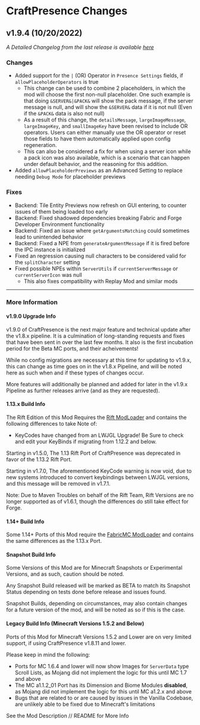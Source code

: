 # CraftPresence Changes

## v1.9.4 (10/20/2022)

_A Detailed Changelog from the last release is
available [here](https://gitlab.com/CDAGaming/CraftPresence/-/compare/release%2Fv1.9.3...release%2Fv1.9.4)_

### Changes

* Added support for the `|` (OR) Operator in `Presence Settings` fields, if `allowPlaceholderOperators` is true
    * This change can be used to combine 2 placeholders, in which the mod will choose the first
      non-null placeholder. One such example is that doing `&SERVER&|&PACK&` will show the pack message, if the server
      message
      is null, and will show the `&SERVER&` data if it is not null (Even if the `&PACK&` data is also not null)
    * As a result of this change, the `detailsMessage`, `largeImageMessage`, `largeImageKey`, and `smallImageKey` have
      been revised to include OR operators. Users can either manually use the OR operator or reset those fields to have
      them automatically applied upon config regeneration.
    * This can also be considered a fix for when using a server icon while a pack icon was also available, which is a
      scenario that can happen under default behavior, and the reasoning for this addition.
* Added `allowPlaceholderPreviews` as an Advanced Setting to replace needing `Debug Mode` for placeholder previews

### Fixes

* Backend: Tile Entity Previews now refresh on GUI entering, to counter issues of them being loaded too early
* Backend: Fixed shadowed dependencies breaking Fabric and Forge Developer Environment functionality
* Backend: Fixed an issue where `getArgumentsMatching` could sometimes lead to unintended behavior
* Backend: Fixed a NPE from `generateArgumentMessage` if it is fired before the IPC instance is initialized
* Fixed an regression causing null characters to be considered valid for the `splitCharacter` setting
* Fixed possible NPEs within `ServerUtils` if `currentServerMessage` or `currentServerIcon` was null
    * This also fixes compatibility with Replay Mod and similar mods

___

### More Information

#### v1.9.0 Upgrade Info

v1.9.0 of CraftPresence is the next major feature and technical update after the v1.8.x pipeline.
It is a culmination of long-standing requests and fixes that have been sent in over the last few months.
It also is the first incubation period for the Beta MC ports, and their acheivements!

While no config migrations are necessary at this time for updating to v1.9.x, this can change as time goes on in the
v1.8.x Pipeline, and will be noted here as such when and if these types of changes occur.

More features will additionally be planned and added for later in the v1.9.x Pipeline as further releases arrive (and as
they are requested).

#### 1.13.x Build Info

The Rift Edition of this Mod Requires the [Rift ModLoader](https://www.curseforge.com/minecraft/mc-mods/rift) and
contains the following differences to take Note of:

* KeyCodes have changed from an LWJGL Upgrade! Be Sure to check and edit your KeyBinds if migrating from 1.12.2 and
  below.

Starting in v1.5.0, The 1.13 Rift Port of CraftPresence was deprecated in favor of the 1.13.2 Rift Port.

Starting in v1.7.0, The aforementioned KeyCode warning is now void, due to new systems introduced to convert keybindings
between LWJGL versions, and this message will be removed in v1.7.1.

Note: Due to Maven Troubles on behalf of the Rift Team, Rift Versions are no longer supported as of v1.6.1, though the
differences do still take effect for Forge.

#### 1.14+ Build Info

Some 1.14+ Ports of this Mod require the [FabricMC ModLoader](https://www.curseforge.com/minecraft/mc-mods/fabric-api)
and contains the same differences as the 1.13.x Port.

#### Snapshot Build Info

Some Versions of this Mod are for Minecraft Snapshots or Experimental Versions, and as such, caution should be noted.

Any Snapshot Build released will be marked as BETA to match its Snapshot Status depending on tests done before release
and issues found.

Snapshot Builds, depending on circumstances, may also contain changes for a future version of the mod, and will be noted
as so if this is the case.

#### Legacy Build Info (Minecraft Versions 1.5.2 and Below)

Ports of this Mod for Minecraft Versions 1.5.2 and Lower are on very limited support, if using CraftPresence v1.8.11 and
lower.

Please keep in mind the following:

* Ports for MC 1.6.4 and lower will now show Images for `ServerData` type Scroll Lists, as Mojang did not implement the
  logic for this until MC 1.7 and above
* The MC a1.1.2_01 Port has its Dimension and Biome Modules **disabled**, as Mojang did not implement the logic for this
  until MC a1.2.x and above
* Bugs that are related to or are caused by issues in the Vanilla Codebase, are unlikely able to be fixed due to
  Minecraft's limitations

See the Mod Description // README for More Info
